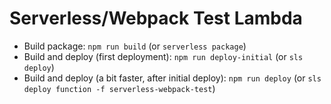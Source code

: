 # Serverless/Webpack Test Lambda

* Build package: `npm run build` (or `serverless package`)
* Build and deploy (first deployment): `npm run deploy-initial` (or `sls deploy`)
* Build and deploy (a bit faster, after initial deploy): `npm run deploy` (or `sls deploy function -f serverless-webpack-test`)
